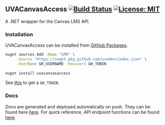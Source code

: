 ## UVACanvasAccess [![Build Status](https://github.com/uvadev/UVACanvasAccess/actions/workflows/dotnet.yml/badge.svg?branch=master)](https://travis-ci.org/uvadev/UVACanvasAccess) [![License: MIT](https://img.shields.io/badge/License-MIT-yellow.svg)](https://opensource.org/licenses/MIT)
A .NET wrapper for the Canvas LMS API.

### Installation
UVACanvasAccess can be installed from [GitHub Packages](https://github.com/uvadev/UVACanvasAccess/packages).
```bash
nuget sources Add -Name "GPR" \
     -Source "https://nuget.pkg.github.com/uvadev/index.json" \
     -UserName GH_USERNAME -Password GH_TOKEN
     
nuget install uvacanvasaccess
```
See [this](https://help.github.com/en/github/authenticating-to-github/creating-a-personal-access-token-for-the-command-line) to get a `GH_TOKEN`.

### Docs
Docs are generated and deployed automatically on push. They can be found here [here](https://uvadev.github.io/UVACanvasAccess/annotated.html). For quick reference, API endpoint functions can be found [here](https://uvadev.github.io/UVACanvasAccess/classUVACanvasAccess_1_1ApiParts_1_1Api.html).
